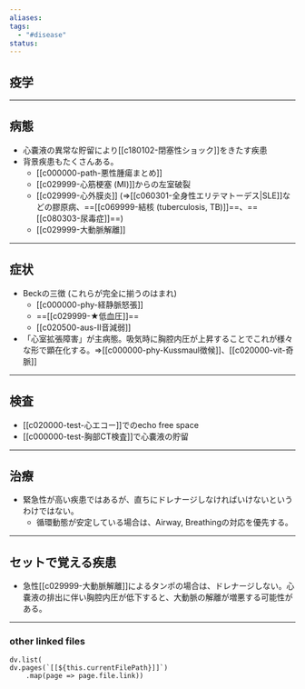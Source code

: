 ```yaml
---
aliases: 
tags:
  - "#disease"
status:
---
```

## 疫学
---
## 病態
- 心嚢液の異常な貯留により[[c180102-閉塞性ショック]]をきたす疾患
- 背景疾患もたくさんある。
	- [[c000000-path-悪性腫瘍まとめ]]
	- [[c029999-心筋梗塞 (MI)]]からの左室破裂
	- [[c029999-心外膜炎]] (⇒[[c060301-全身性エリテマトーデス|SLE]]などの膠原病、==[[c069999-結核 (tuberculosis, TB)]]==、==[[c080303-尿毒症]]==)
	- [[c029999-大動脈解離]]
---
## 症状
- Beckの三徴 (これらが完全に揃うのはまれ)
	- [[c000000-phy-経静脈怒張]]
	- ==[[c029999-★低血圧]]==
	- [[c020500-aus-II音減弱]] 
- 「心室拡張障害」が主病態。吸気時に胸腔内圧が上昇することでこれが様々な形で顕在化する。⇒[[c000000-phy-Kussmaul徴候]]、[[c020000-vit-奇脈]]
---
## 検査
- [[c020000-test-心エコー]]でのecho free space
- [[c000000-test-胸部CT検査]]で心嚢液の貯留
---
## 治療
- 緊急性が高い疾患ではあるが、直ちにドレナージしなければいけないというわけではない。
	- 循環動態が安定している場合は、Airway, Breathingの対応を優先する。
---
## セットで覚える疾患
- 急性[[c029999-大動脈解離]]によるタンポの場合は、ドレナージしない。心嚢液の排出に伴い胸腔内圧が低下すると、大動脈の解離が増悪する可能性がある。
---
### other linked files
```dataviewjs
dv.list(
dv.pages(`[[${this.currentFilePath}]]`)
	.map(page => page.file.link))
```